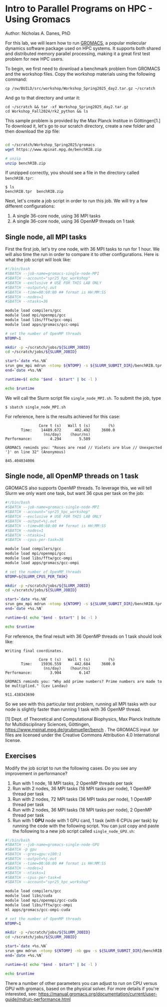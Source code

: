 # Intro to Parallel Programs on HPC - Using Gromacs
Author: Nicholas A. Danes, PhD

For this lab, we will learn how to run [GROMACS](https://www.gromacs.org/), a popular molecular dynamics software package used on HPC systems. It supports both shared and distributed memory parallel processing, making it a great first test problem for new HPC users.

To begin, we first need to download a benchmark problem from GROMACS and the workshop files. 
Copy the workshop materials using the following command:
	
```
cp /sw/BUILD/src/workshop/Workshop_Spring2025_day2.tar.gz ~/scratch
```
    
And go to that directory and untar it:
    
```
cd ~/scratch && tar -xf Workshop_Spring2025_day2.tar.gz
cd Workshop_Fall2024/rk2_python && ls
```


This sample problem is provided by the Max Planck Institue in Göttingen[1.] To download it, let's go to our scratch directory, create a new folder and then download the zip file:

```bash

cd ~/scratch/Workshop_Spring2025/gromacs
wget https://www.mpinat.mpg.de/benchRIB.zip

# unzip
unzip benchRIB.zip
```

If unzipped correctly, you should see a file in the directory called `benchRIB.tpr`:

```
$ ls
benchRIB.tpr  benchRIB.zip
```

Next, let's create a job script in order to run this job. We will try a few different configurations:

1. A single 36-core node, using 36 MPI tasks
2. A single 36-core node, using 36 OpenMP threads on 1 task

## Single node, all MPI tasks

First the first job, let's try one node, with 36 MPI tasks to run for 1 hour. We will also time the run in order to compare it to other configurations. Here is what the job script will look like:

```bash
#!/bin/bash
#SBATCH --job-name=gromacs-single-node-MPI
#SBATCH --account="spr25_hpc_workshop"
#SBATCH --exclusive # USE FOR THIS LAB ONLY
#SBATCH --output=%j.out
#SBATCH --time=00:60:00 ## format is HH:MM:SS
#SBATCH --nodes=1
#SBATCH --ntasks=36

module load compilers/gcc
module load mpi/openmpi/gcc
module load libs/fftw/gcc-ompi
module load apps/gromacs/gcc-ompi

# set the number of OpenMP threads
NTOMP=1

mkdir -p ~/scratch/jobs/${SLURM_JOBID}
cd ~/scratch/jobs/${SLURM_JOBID}

start=`date +%s.%N`
srun gmx_mpi mdrun -ntomp ${NTOMP} -s ${SLURM_SUBMIT_DIR}/benchRIB.tpr -resethway
end=`date +%s.%N`

runtime=$( echo "$end - $start" | bc -l )

echo $runtime
```


We will call the Slurm script file `single_node_MPI.sh`. To submit the job, type

```
$ sbatch single_node_MPI.sh
```

For reference, here is the results achieved for this case:
```
               Core t (s)   Wall t (s)        (%)
       Time:    14489.672      402.492     3600.0
                 (ns/day)    (hour/ns)
Performance:        4.294        5.589

GROMACS reminds you: "Roses are read // Violets are blue // Unexpected '}' on line 32" (Anonymous)

845.404034006
````

## Single node, all OpenMP threads on 1 task

GROMACS also supports OpenMP threads. To leverage this, we will tell Slurm we only want one task, but want 36 cpus per task on the job:

```bash
#!/bin/bash
#SBATCH --job-name=gromacs-single-node-MPI
#SBATCH --account="spr25_hpc_workshop"
#SBATCH --exclusive # USE FOR THIS LAB ONLY
#SBATCH --output=%j.out
#SBATCH --time=00:60:00 ## format is HH:MM:SS
#SBATCH --nodes=1
#SBATCH --ntasks=1
#SBATCH --cpus-per-task=36

module load compilers/gcc
module load mpi/openmpi/gcc
module load libs/fftw/gcc-ompi
module load apps/gromacs/gcc-ompi

# set the number of OpenMP threads
NTOMP=${SLURM_CPUS_PER_TASK}

mkdir -p ~/scratch/jobs/${SLURM_JOBID}
cd ~/scratch/jobs/${SLURM_JOBID}

start=`date +%s.%N`
srun gmx_mpi mdrun -ntomp ${NTOMP} -s ${SLURM_SUBMIT_DIR}/benchRIB.tpr -resethway
end=`date +%s.%N`

runtime=$( echo "$end - $start" | bc -l )

echo $runtime
```

For reference, the final result with 36 OpenMP threads on 1 task should look like:

```
Writing final coordinates.

               Core t (s)   Wall t (s)        (%)
       Time:    15936.559      442.684     3600.0
                 (ns/day)    (hour/ns)
Performance:        3.904        6.147

GROMACS reminds you: "Why add prime numbers? Prime numbers are made to be multiplied." (Lev Landau)

911.438343690
```

So we see with this particular test problem, running all MPI tasks with our node is slightly faster than running 1 task with 36 OpenMP thread.

[1] Dept. of Theoretical and Computational Biophysics, Max Planck Institute for Multidisciplinary Sciences, Göttingen, https://www.mpinat.mpg.de/grubmueller/bench . The GROMACS input .tpr files are licensed under the Creative Commons Attribution 4.0 International license.



## Exercises

Modify the job script to run the following cases. Do you see any improvement in performance?
1. Run with 1 node, 18 MPI tasks, 2 OpenMP threads per task
2. Run with 2 nodes, 36 MPI tasks (18 MPI tasks per node), 1 OpenMP thread per task
3. Run with 2 nodes, 72 MPI tasks (36 MPI tasks per node), 1 OpenMP thread per task
4. Run with 2 nodes, 36 MPI tasks (18 MPI tasks per node), 2 OpenMP thread per task
5. Run with 1 **GPU** node with 1 GPU card, 1 task (with 6 CPUs per task) by running the code with the following script. You can just copy and paste the following to a new job script called `single_node_GPU.sh`:

```bash
#!/bin/bash
#SBATCH --job-name=gromacs-single-node-GPU
#SBATCH -p gpu
#SBATCH --gres=gpu:v100:1
#SBATCH --output=%j.out
#SBATCH --time=00:60:00 ## format is HH:MM:SS
#SBATCH --nodes=1
#SBATCH --ntasks=1
#SBATCH --cpus-per-task=6
#SBATCH --account="spr25_hpc_workshop"

module load compilers/gcc
module load libs/cuda
module load mpi/openmpi/gcc-cuda
module load libs/fftw/gcc-ompi
ml apps/gromacs/gcc-ompi-cuda

# set the number of OpenMP threads
NTOMP=1

mkdir -p ~/scratch/jobs/${SLURM_JOBID}
cd ~/scratch/jobs/${SLURM_JOBID}

start=`date +%s.%N`
srun gmx mdrun -ntomp ${NTOMP} -nb gpu -s ${SLURM_SUBMIT_DIR}/benchRIB.tpr -resethway
end=`date +%s.%N`

runtime=$( echo "$end - $start" | bc -l )

echo $runtime
```

There a number of other parameters you can adjust to run on CPU versus GPU with gromacs, based on the physical solver. For more details if you're interested, see: https://manual.gromacs.org/documentation/current/user-guide/mdrun-performance.html



```python

```
